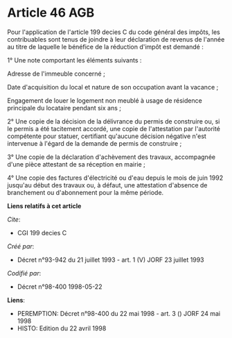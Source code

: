 # Article 46 AGB

Pour l'application de l'article 199 decies C du code général des impôts, les contribuables sont tenus de joindre à leur
déclaration de revenus de l'année au titre de laquelle le bénéfice de la réduction d'impôt est demandé :

1° Une note comportant les éléments suivants :

Adresse de l'immeuble concerné ;

Date d'acquisition du local et nature de son occupation avant la vacance ;

Engagement de louer le logement non meublé à usage de résidence principale du locataire pendant six ans ;

2° Une copie de la décision de la délivrance du permis de construire ou, si le permis a été tacitement accordé, une copie de
l'attestation par l'autorité compétente pour statuer, certifiant qu'aucune décision négative n'est intervenue à l'égard de la
demande de permis de construire ;

3° Une copie de la déclaration d'achèvement des travaux, accompagnée d'une pièce attestant de sa réception en mairie ;

4° Une copie des factures d'électricité ou d'eau depuis le mois de juin 1992 jusqu'au début des travaux ou, à défaut, une
attestation d'absence de branchement ou d'abonnement pour la même période.

**Liens relatifs à cet article**

_Cite_:

  - CGI 199 decies C

_Créé par_:

  - Décret n°93-942 du 21 juillet 1993 - art. 1 (V) JORF 23 juillet 1993

_Codifié par_:

  - Décret n°98-400 1998-05-22

**Liens**:

  - PEREMPTION: Décret n°98-400 du 22 mai 1998 - art. 3 () JORF 24 mai 1998
  - HISTO: Edition du 22 avril 1998
